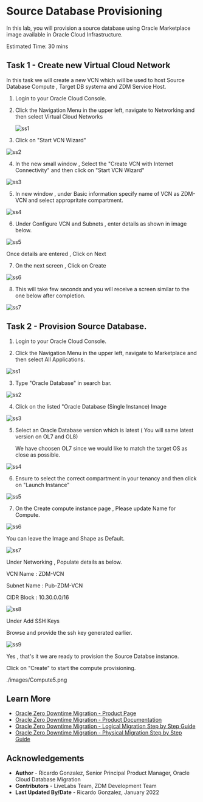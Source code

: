 # Source Database Provisioning

In this lab, you will provision a source database using Oracle Marketplace image available in Oracle Cloud Infrastructure.

Estimated Time: 30 mins
## Task 1 - Create new Virtual Cloud Network

In this task we will create a new VCN which will be used to host Source Database Compute , Target DB systema and ZDM Service Host.

1. Login to your Oracle Cloud Console.

2. Click the Navigation Menu in the upper left, navigate to Networking and then select Virtual Cloud Networks
   
     ![ss1](./images/task1navigate.png " ")
 
3. Click on "Start VCN Wizard"

![ss2](./images/Task1_VCNWizard.png " ")

4. In the new small window , Select the "Create VCN with Internet Connectivity" and then click on "Start VCN Wizard"

![ss3](./images/Task1_VCNWizard2.png " ")

5. In new window , under Basic information specify name of VCN as ZDM-VCN and select appropritate compartment.

![ss4](./images/Task1_VCNWizard3.png " ")

6. Under Configure VCN and Subnets , enter details as shown in image below.

![ss5](./images/Task1_VCNWizard4.png " ")

Once details are entered , Click on Next

7. On the next screen , Click on Create

![ss6](./images/Task1_VCNWizard5.png " ")

8. This will take few seconds and you will receive a screen similar to the one below after completion.

![ss7](./images/Task1_VCNWizard6.png " ")



## Task 2 - Provision Source Database.

1. Login to your Oracle Cloud Console.

2. Click the Navigation Menu in the upper left, navigate to Marketplace and then select All Applications.

![ss1](./images/Navigate.png " ")

3. Type "Oracle Database" in search bar.

![ss2](./images/oracledb.png " ")

4. Click on the listed "Oracle Database (Single Instance) Image

![ss3](./images/oracleimage.png " ")

5. Select an Oracle Database version which is latest ( You will same latest version on OL7 and OL8)
    
   We have choosen OL7 since we would like to match the target OS as close as possible.

![ss4](./images/dbver.png " ")

6. Ensure to select the correct compartment in your tenancy and then click on "Launch Instance"

![ss5](./images/launch.png " ")

7. On the Create compute instance page , Please update Name for Compute.

![ss6](./images/Compute1.png " ")

You can leave the Image and Shape as Default.

![ss7](./images/shape.png " ")

Under Networking , Populate details as below.

VCN Name : ZDM-VCN

Subnet Name : Pub-ZDM-VCN

CIDR Block : 10.30.0.0/16

![ss8](./images/Compute3.png " ")

Under Add SSH Keys

Browse and provide the ssh key generated earlier.

![ss9](./images/Compute4.png " ")

Yes , that's it we are ready to provision the Source Databse instance.

Click on "Create" to start the compute provisioning.

./images/Compute5.png







## Learn More

* [Oracle Zero Downtime Migration - Product Page](http://www.oracle.com/goto/zdm)
* [Oracle Zero Downtime Migration - Product Documentation](https://docs.oracle.com/en/database/oracle/zero-downtime-migration/)
* [Oracle Zero Downtime Migration - Logical Migration Step by Step Guide](https://www.oracle.com/a/tech/docs/oracle-zdm-logical-migration-step-by-step-guide.pdf)
* [Oracle Zero Downtime Migration - Physical Migration Step by Step Guide](https://www.oracle.com/a/tech/docs/oracle-zdm-step-by-step-guide.pdf)



## Acknowledgements
* **Author** - Ricardo Gonzalez, Senior Principal Product Manager, Oracle Cloud Database Migration
* **Contributors** - LiveLabs Team, ZDM Development Team
* **Last Updated By/Date** - Ricardo Gonzalez, January 2022


[def]: ./images/task1navigate.png